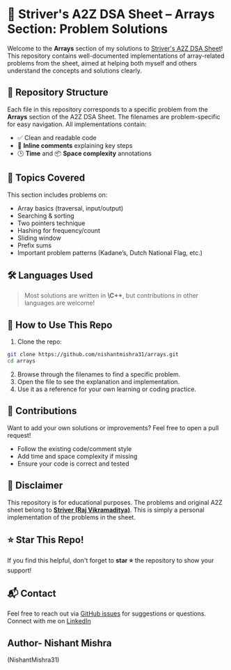 # 🚀 Striver's A2Z DSA Sheet – Arrays Section: Problem Solutions

Welcome to the **Arrays** section of my solutions to [Striver's A2Z DSA Sheet](https://takeuforward.org/strivers-a2z-dsa-course/strivers-a2z-dsa-course-sheet-2)! This repository contains well-documented implementations of array-related problems from the sheet, aimed at helping both myself and others understand the concepts and solutions clearly.

## 📂 Repository Structure

Each file in this repository corresponds to a specific problem from the **Arrays** section of the A2Z DSA Sheet.
The filenames are problem-specific for easy navigation.
All implementations contain:

* ✅ Clean and readable code
* 💬 **Inline comments** explaining key steps
* 🕒 **Time** and 📦 **Space complexity** annotations

## 📘 Topics Covered

This section includes problems on:

* Array basics (traversal, input/output)
* Searching & sorting
* Two pointers technique
* Hashing for frequency/count
* Sliding window
* Prefix sums
* Important problem patterns (Kadane’s, Dutch National Flag, etc.)

## 🛠 Languages Used

> Most solutions are written in **\C++**, but contributions in other languages are welcome!

## 🚧 How to Use This Repo

1. Clone the repo:

```bash
git clone https://github.com/nishantmishra31/arrays.git
cd arrays
```

2. Browse through the filenames to find a specific problem.
3. Open the file to see the explanation and implementation.
4. Use it as a reference for your own learning or coding practice.

## 🤝 Contributions

Want to add your own solutions or improvements? Feel free to open a pull request!

* Follow the existing code/comment style
* Add time and space complexity if missing
* Ensure your code is correct and tested

## 📌 Disclaimer

This repository is for educational purposes. The problems and original A2Z sheet belong to **[Striver (Raj Vikramaditya)](https://takeuforward.org/)**. This is simply a personal implementation of the problems in the sheet.

## ⭐️ Star This Repo!

If you find this helpful, don't forget to **star ⭐** the repository to show your support!

## 📬 Contact

Feel free to reach out via [GitHub issues](https://github.com/nishantmishra31/arrays/issues) for suggestions or questions. <br>
Connect with me on [LinkedIn](https://linkedin.com/in/nishant-mishra-)

## Author- Nishant Mishra
(NishantMishra31)

